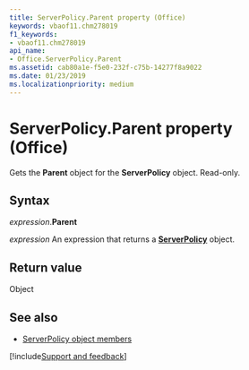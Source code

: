 ```yaml
---
title: ServerPolicy.Parent property (Office)
keywords: vbaof11.chm278019
f1_keywords:
- vbaof11.chm278019
api_name:
- Office.ServerPolicy.Parent
ms.assetid: cab80a1e-f5e0-232f-c75b-14277f8a9022
ms.date: 01/23/2019
ms.localizationpriority: medium
---
```



# ServerPolicy.Parent property (Office)

Gets the **Parent** object for the **ServerPolicy** object. Read-only.


## Syntax

_expression_.**Parent**

_expression_ An expression that returns a **[ServerPolicy](Office.ServerPolicy.md)** object.


## Return value

Object


## See also

- [ServerPolicy object members](overview/Library-Reference/serverpolicy-members-office.md)



[!include[Support and feedback](~/includes/feedback-boilerplate.md)]